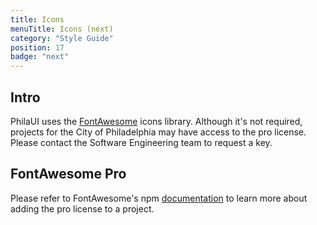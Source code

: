 ```yaml
---
title: Icons
menuTitle: Icons (next)
category: "Style Guide"
position: 17
badge: "next"
---
```


## Intro

PhilaUI uses the [FontAwesome](https://fontawesome.com/) icons library. Although it's not required, projects for the City of Philadelphia may have access to the pro license. Please contact the Software Engineering team to request a key.

## FontAwesome Pro

Please refer to FontAwesome's npm [documentation](https://fontawesome.com/v5.15/how-to-use/on-the-web/setup/using-package-managers) to learn more about adding the pro license to a project.
